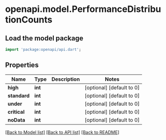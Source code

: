 # openapi.model.PerformanceDistributionCounts

## Load the model package
```dart
import 'package:openapi/api.dart';
```

## Properties
Name | Type | Description | Notes
------------ | ------------- | ------------- | -------------
**high** | **int** |  | [optional] [default to 0]
**standard** | **int** |  | [optional] [default to 0]
**under** | **int** |  | [optional] [default to 0]
**critical** | **int** |  | [optional] [default to 0]
**noData** | **int** |  | [optional] [default to 0]

[[Back to Model list]](../README.md#documentation-for-models) [[Back to API list]](../README.md#documentation-for-api-endpoints) [[Back to README]](../README.md)



